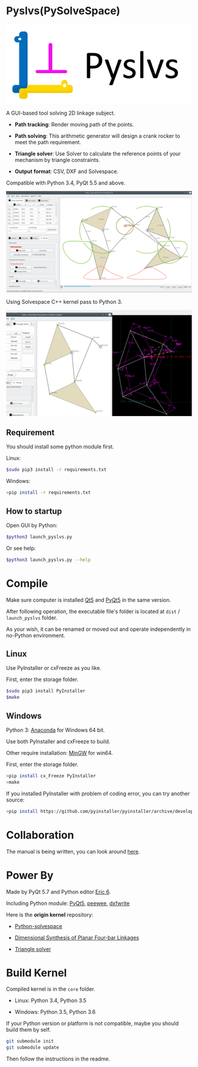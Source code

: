 Pyslvs(PySolveSpace)
===

![](icons/title.png)

A GUI-based tool solving 2D linkage subject.

+ **Path tracking**: Render moving path of the points.

+ **Path solving**: This arithmetic generator will design a crank rocker to meet the path requirement.

+ **Triangle solver**: Use Solver to calculate the reference points of your mechanism by triangle constraints.

+ **Output format**: CSV, DXF and Solvespace.

Compatible with Python 3.4, PyQt 5.5 and above.

![](icons/cover.png)

Using Solvespace C++ kernel pass to Python 3.

![](icons/cover2.png)

Requirement
---

You should install some python module first.

Linux:

```bash
$sudo pip3 install -r requirements.txt
```

Windows:

```bash
>pip install -r requirements.txt
```

How to startup
---

Open GUI by Python:

```bash
$python3 launch_pyslvs.py
```

Or see help:

```bash
$python3 launch_pyslvs.py --help
```

Compile
===

Make sure computer is installed [Qt5] and [PyQt5] in the same version.

After following operation, the executable file's folder is located at `dist` / `launch_pyslvs` folder.

As your wish, it can be renamed or moved out and operate independently in no-Python environment.

Linux
---

Use PyInstaller or cxFreeze as you like.

First, enter the storage folder.

```bash
$sudo pip3 install PyInstaller
$make
```

Windows
---

Python 3: [Anaconda] for Windows 64 bit.

Use both PyInstaller and cxFreeze to build.

Other require installation: [MinGW] for win64.

First, enter the storage folder.

```bash
>pip install cx_Freeze PyInstaller
>make
```

If you installed PyInstaller with problem of coding error, you can try another source:

```bash
>pip install https://github.com/pyinstaller/pyinstaller/archive/develop.zip
```

Collaboration
===

The manual is being written, you can look around [here](https://github.com/KmolYuan/Pyslvs-manual/).

Power By
===

Made by PyQt 5.7 and Python editor [Eric 6].

Including Python module: [PyQt5], [peewee], [dxfwrite]

Here is the **origin kernel** repository:

* [Python-solvespace]

* [Dimensional Synthesis of Planar Four-bar Linkages]

* [Triangle solver]

Build Kernel
===

Compiled kernel is in the `core` folder.

* Linux: Python 3.4, Python 3.5

* Windows: Python 3.5, Python 3.6

If your Python version or platform is not compatible, maybe you should build them by self.

```bash
git submodule init
git submodule update
```

Then follow the instructions in the readme.

[PyQt5]: http://doc.qt.io/qt-5/index.html
[Qt5]: https://www.qt.io/download/
[Anaconda]: https://www.continuum.io/downloads
[MinGW]: https://sourceforge.net/projects/mingw-w64/files/latest/download?source=files
[Eric 6]: http://eric-ide.python-projects.org/
[peewee]: http://docs.peewee-orm.com/en/latest/
[dxfwrite]: https://pypi.python.org/pypi/dxfwrite/

[Python-solvespace]: https://github.com/KmolYuan/python-solvespace
[Dimensional Synthesis of Planar Four-bar Linkages]: https://github.com/kmollee/algorithm
[Triangle solver]: https://gist.github.com/KmolYuan/c5a94b769bc410524bba66acc5204a8f
